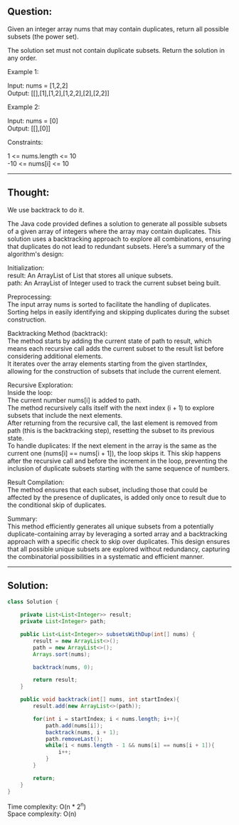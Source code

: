 ## Question:

Given an integer array nums that may contain duplicates, return all possible subsets (the power set).  

The solution set must not contain duplicate subsets. Return the solution in any order.  

Example 1:  

Input: nums = [1,2,2]  
Output: [[],[1],[1,2],[1,2,2],[2],[2,2]]  

Example 2:  

Input: nums = [0]  
Output: [[],[0]]  
 
Constraints:  

1 <= nums.length <= 10  
-10 <= nums[i] <= 10  

---
## Thought:
We use backtrack to do it.

The Java code provided defines a solution to generate all possible subsets of a given array of integers where the array may contain duplicates. This solution uses a backtracking approach to explore all combinations, ensuring that duplicates do not lead to redundant subsets. Here’s a summary of the algorithm's design:  

Initialization:  
result: An ArrayList of List<Integer> that stores all unique subsets.  
path: An ArrayList of Integer used to track the current subset being built.  

Preprocessing:  
The input array nums is sorted to facilitate the handling of duplicates. Sorting helps in easily identifying and skipping duplicates during the subset construction.  

Backtracking Method (backtrack):  
The method starts by adding the current state of path to result, which means each recursive call adds the current subset to the result list before considering additional elements.  
It iterates over the array elements starting from the given startIndex, allowing for the construction of subsets that include the current element.  

Recursive Exploration:  
Inside the loop:  
The current number nums[i] is added to path.  
The method recursively calls itself with the next index (i + 1) to explore subsets that include the next elements.  
After returning from the recursive call, the last element is removed from path (this is the backtracking step), resetting the subset to its previous state.  
To handle duplicates: If the next element in the array is the same as the current one (nums[i] == nums[i + 1]), the loop skips it. This skip happens after the recursive call and before the increment in the loop, preventing the inclusion of duplicate subsets starting with the same sequence of numbers.  

Result Compilation:  
The method ensures that each subset, including those that could be affected by the presence of duplicates, is added only once to result due to the conditional skip of duplicates.  

Summary:  
This method efficiently generates all unique subsets from a potentially duplicate-containing array by leveraging a sorted array and a backtracking approach with a specific check to skip over duplicates. This design ensures that all possible unique subsets are explored without redundancy, capturing the combinatorial possibilities in a systematic and efficient manner.  

---
## Solution:
```Java
class Solution {

    private List<List<Integer>> result;
    private List<Integer> path;

    public List<List<Integer>> subsetsWithDup(int[] nums) {
        result = new ArrayList<>();
        path = new ArrayList<>();
        Arrays.sort(nums);

        backtrack(nums, 0);

        return result;    
    }

    public void backtrack(int[] nums, int startIndex){
        result.add(new ArrayList<>(path));

        for(int i = startIndex; i < nums.length; i++){
            path.add(nums[i]);
            backtrack(nums, i + 1);
            path.removeLast();
            while(i < nums.length - 1 && nums[i] == nums[i + 1]){
                i++;
            }
        }

        return;
    }
}
```
Time complexity: O(n * 2<sup>n</sup>)  
Space complexity: O(n)

